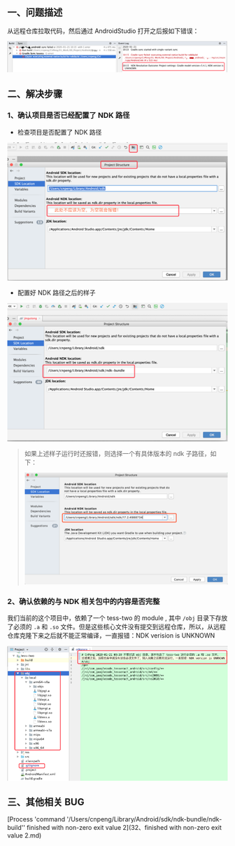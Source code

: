 ## 一、问题描述

从远程仓库拉取代码，然后通过 AndroidStudio 打开之后报如下错误：

![](pics/10-NDKVersionIsUNKNOW.png)


## 二、解决步骤

### 1、确认项目是否已经配置了 NDK 路径

* 检查项目是否配置了 NDK 路径

![11-检查是否配置了NDK.png](pics/11-检查是否配置了NDK.png)

* 配置好 NDK 路径之后的样子

![](pics/12-配置好NDK后的样子.png)

> 如果上述样子运行时还报错，则选择一个有具体版本的 ndk 子路径，如下：
> 
> ![](pics/31-2-配置ndk路径.png)

### 2、确认依赖的与 NDK 相关包中的内容是否完整

我们当前的这个项目中，依赖了一个 tess-two 的 module , 其中 `/obj` 目录下存放了必须的 `.a` 和 `.so` 文件。但是这些核心文件没有提交到远程仓库，所以，从远程仓库克隆下来之后就不能正常编译，一直报错：NDK verision is UNKNOWN

![](pics/13-确认NDK相关module中的文件是否完整.png) 

## 三、其他相关 BUG

[Process 'command '/Users/cnpeng/Library/Android/sdk/ndk-bundle/ndk-build'' finished with non-zero exit value 2](32、finished with non-zero exit value 2.md)